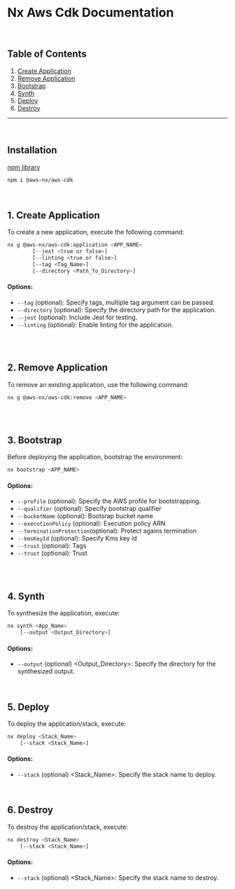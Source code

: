 <br>

# Nx Aws Cdk Documentation

<br>

## Table of Contents

1. [Create Application](#create-application)
2. [Remove Application](#remove-application)
3. [Bootstrap](#bootstrap)
4. [Synth](#synth)
5. [Deploy](#deploy)
6. [Destroy](#destroy)

---

<br>

## Installation

[npm library](https://www.npmjs.com/package/@aws-nx/aws-cdk)

```bash
npm i @aws-nx/aws-cdk
```

<br>

## 1. Create Application<a name="create-application"></a>

To create a new application, execute the following command:

```bash
nx g @aws-nx/aws-cdk:application <APP_NAME>
        [--jest <true or false>]
        [--linting <true or false>]
        [--tag <Tag_Name>]
        [--directory <Path_To_Directory>]
```

#### Options:

- `--tag` (optional): Specify tags, multiple tag argument can be passed.
- `--directory` (optional): Specify the directory path for the application.
- `--jest` (optional): Include Jest for testing.
- `--linting` (optional): Enable linting for the application.

<br>
<br>

## 2. Remove Application<a name="remove-application"></a>

To remove an existing application, use the following command:

```bash
nx g @aws-nx/aws-cdk:remove <APP_NAME>
```

<br>
<br>

## 3. Bootstrap<a name="bootstrap"></a>

Before deploying the application, bootstrap the environment:

```bash
nx bootstrap <APP_NAME>
```

#### Options:

- `--profile` (optional): Specify the AWS profile for bootstrapping.
- `--qualifier` (optional): Specify bootstrap qualifier
- `--bucketName` (optional): Bootsrap bucket name
- `--executionPolicy` (optional): Execution policy ARN
- `--terminationProtection`(optional): Protect agains termination
- `--kmsKeyId` (optional): Specify Kms key id
- `--trust` (optional): Tags
- `--trust` (optional): Trust

<br>
<br>

## 4. Synth<a name="synth"></a>

To synthesize the application, execute:

```bash
nx synth <App_Name>
    [--output <Output_Directory>]
```

#### Options:

- `--output` (optional) <Output_Directory>: Specify the directory for the synthesized output.

<br>

## 5. Deploy<a name="deploy"></a>

To deploy the application/stack, execute:

```bash
nx deploy <Stack_Name>
    [--stack <Stack_Name>]
```

#### Options:

- `--stack` (optional) <Stack_Name>: Specify the stack name to deploy.

<br>

## 6. Destroy<a name="destroy"></a>

To destroy the application/stack, execute:

```bash
nx destroy <Stack_Name>
    [--stack <Stack_Name>]
```

#### Options:

- `--stack` (optional) <Stack_Name>: Specify the stack name to destroy.

<br>
